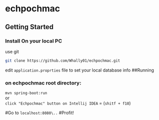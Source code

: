 # echpochmac

## Getting Started
### Install On your local PC
use git

```bash
git clone https://github.com/Whally01/echpochmac.git
```
edit ``application.proprties`` file to set your local database info
##Running 
### on echpochmac root directory: 
``
 mvn spring-boot:run 
``
<br>
or <br> ``click "Echpochmac" button on Intellij IDEA`` = (```shitf + f10```)

#Go to
``localhost:8080\..``
#Profit!